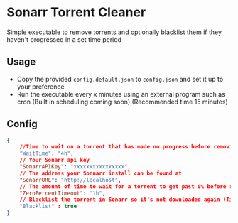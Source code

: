 # Sonarr Torrent Cleaner

Simple executable to remove torrents and optionally blacklist them if they haven't progressed in a set time period

## Usage

- Copy the provided `config.default.json` to `config.json` and set it up to your preference
- Run the executable every x minutes using an external program such as cron (Built in scheduling coming soon) (Recommended time 15 minutes)

## Config

``` json
{
    //Time to wait on a torrent that has made no progress before removing it (Time format: https://golang.org/pkg/time/#ParseDuration)
    "WaitTime": "4h",
    // Your Sonarr api key
    "SonarrAPIKey": "xxxxxxxxxxxxxxxx",
    // The address your Sonnarr install can be found at
    "SonarrURL": "http://localhost",
    // The amount of time to wait for a torrent to get past 0% before removing it
    "ZeroPercentTimeout": "1h",
    // Blacklist the torrent in Sonarr so it's not downloaded again (Time format: https://golang.org/pkg/time/#ParseDuration)
    "Blacklist" : true
}
```
